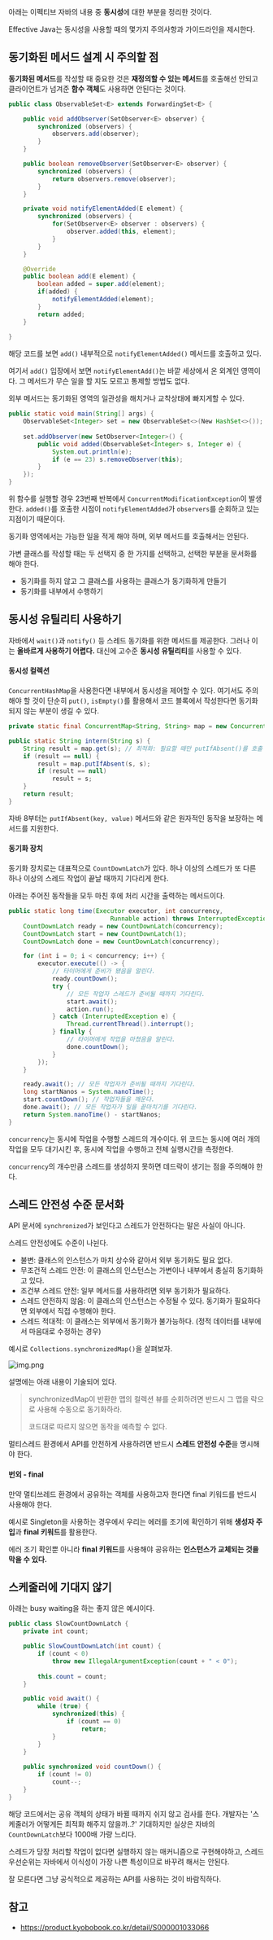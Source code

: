 아래는 이펙티브 자바의 내용 중 **동시성**에 대한 부분을 정리한 것이다.

Effective Java는 동시성을 사용할 때의 몇가지 주의사항과 가이드라인을 제시한다.

## 동기화된 메서드 설계 시 주의할 점

**동기화된 메서드**를 작성할 때 중요한 것은 **재정의할 수 있는 메서드**를 호출해선 안되고 클라이언트가 넘겨준 **함수 객체**도 사용하면 안된다는 것이다.

```java
public class ObservableSet<E> extends ForwardingSet<E> {

    public void addObserver(SetObserver<E> observer) {
        synchronized (observers) {
            observers.add(observer);
        }
    }

    public boolean removeObserver(SetObserver<E> observer) {
        synchronized (observers) {
            return observers.remove(observer);
        }
    }

    private void notifyElementAdded(E element) {
        synchronized (observers) {
            for(SetObserver<E> observer : observers) {
                observer.added(this, element);
            }
        }
    }

    @Override
    public boolean add(E element) {
        boolean added = super.add(element);
        if(added) {
            notifyElementAdded(element);
        }
        return added;
    }
    
}
```

해당 코드를 보면 `add()` 내부적으로 `notifyElementAdded()` 메서드를 호출하고 있다.

여기서 `add()` 입장에서 보면 `notifyElementAdd()`는 바깥 세상에서 온 외계인 영역이다. 그 메서드가 무슨 일을 할 지도 모르고 통제할 방법도 없다.

외부 메서드는 동기화된 영역의 일관성을 해치거나 교착상태에 빠지게할 수 있다.

```java
public static void main(String[] args) {
    ObservableSet<Integer> set = new ObservableSet<>(New HashSet<>());
    
    set.addObserver(new SetObserver<Integer>() {
        public void added(ObservableSet<Integer> s, Integer e) {
            System.out.println(e);
            if (e == 23) s.removeObserver(this);
        }
    });
}
```

위 함수를 실행할 경우 23번째 반복에서 `ConcurrentModificationException`이 발생한다. `added()`를 호출한 시점이 `notifyElementAdded`가 `observers`를 순회하고 있는 지점이기 때문이다.

동기화 영역에서는 가능한 일을 적게 해야 하며, 외부 메서드를 호출해서는 안된다.

가변 클래스를 작성할 때는 두 선택지 중 한 가지를 선택하고, 선택한 부분을 문서화를 해야 한다.
- 동기화를 하지 않고 그 클래스를 사용하는 클래스가 동기화하게 만들기
- 동기화를 내부에서 수행하기

## 동시성 유틸리티 사용하기

자바에서 `wait()`과 `notify()` 등 스레드 동기화를 위한 메서드를 제공한다. 그러나 이는 **올바르게 사용하기 어렵다.** 대신에 고수준 **동시성 유틸리티**를 사용할 수 있다.

#### 동시성 컬렉션

`ConcurrentHashMap`을 사용한다면 내부에서 동시성을 제어할 수 있다. 여기서도 주의해야 할 것이 단순히 `put()`, `isEmpty()`를 활용해서 코드 블록에서 작성한다면 동기화되지 않는 부분이 생길 수 있다.

```java
private static final ConcurrentMap<String, String> map = new ConcurrentHashMap<>();

public static String intern(String s) {
    String result = map.get(s); // 최적화: 필요할 때만 putIfAbsent()를 호출
    if (result == null) {
        result = map.putIfAbsent(s, s);
        if (result == null)
            result = s;
    }
    return result;
}
```

자바 8부터는 `putIfAbsent(key, value)` 메서드와 같은 원자적인 동작을 보장하는 메서드를 지원한다. 

#### 동기화 장치

동기화 장치로는 대표적으로 `CountDownLatch`가 있다. 하나 이상의 스레드가 또 다른 하나 이상의 스레드 작업이 끝날 때까지 기다리게 한다.

아래는 주어진 동작들을 모두 마친 후에 처리 시간을 출력하는 메서드이다.

```java
public static long time(Executor executor, int concurrency,
                            Runnable action) throws InterruptedException {
    CountDownLatch ready = new CountDownLatch(concurrency);
    CountDownLatch start = new CountDownLatch(1);
    CountDownLatch done = new CountDownLatch(concurrency);

    for (int i = 0; i < concurrency; i++) {
        executor.execute(() -> {
            // 타이머에게 준비가 됐음을 알린다.
            ready.countDown();
            try {
                // 모든 작업자 스레드가 준비될 때까지 기다린다.
                start.await();
                action.run();
            } catch (InterruptedException e) {
                Thread.currentThread().interrupt();
            } finally {
                // 타이머에게 작업을 마쳤음을 알린다.
                done.countDown();
            }
        });
    }

    ready.await(); // 모든 작업자가 준비될 때까지 기다린다.
    long startNanos = System.nanoTime();
    start.countDown(); // 작업자들을 깨운다.
    done.await(); // 모든 작업자가 일을 끝마치기를 기다린다.
    return System.nanoTime() - startNanos;
}
```

`concurrency`는 동시에 작업을 수행할 스레드의 개수이다. 위 코드는 동시에 여러 개의 작업을 모두 대기시킨 후, 동시에 작업을 수행하고 전체 실행시간을 측정한다.

`concurrency`의 개수만큼 스레드를 생성하지 못하면 데드락이 생기는 점을 주의해야 한다.

## 스레드 안전성 수준 문서화

API 문서에 `synchronized`가 보인다고 스레드가 안전하다는 말은 사실이 아니다.

스레드 안전성에도 수준이 나뉜다.
- 불변: 클래스의 인스턴스가 마치 상수와 같아서 외부 동기화도 필요 없다.
- 무조건적 스레드 안전: 이 클래스의 인스턴스는 가변이나 내부에서 충실히 동기화하고 있다.
- 조건부 스레드 안전: 일부 메서드를 사용하려면 외부 동기화가 필요하다.
- 스레드 안전하지 않음: 이 클래스의 인스턴스는 수정될 수 있다. 동기화가 필요하다면 외부에서 직접 수행해야 한다.
- 스레드 적대적: 이 클래스는 외부에서 동기화가 불가능하다. (정적 데이터를 내부에서 마음대로 수정하는 경우)

예시로 `Collections.synchronizedMap()`을 살펴보자.

![img.png](images/img.png)

설명에는 아래 내용이 기술되어 있다.

> synchronizedMap이 반환한 맵의 컬렉션 뷰를 순회하려면 반드시 그 맵을 락으로 사용해 수동으로 동기화하라.
> 
> 코드대로 따르지 않으면 동작을 예측할 수 없다.

멀티스레드 환경에서 API를 안전하게 사용하려면 반드시 **스레드 안전성 수준**을 명시해야 한다.

#### 번외 - final

만약 멀티쓰레드 환경에서 공유하는 객체를 사용하고자 한다면 final 키워드를 반드시 사용해야 한다.

예시로 Singleton을 사용하는 경우에서 우리는 에러를 조기에 확인하기 위해 **생성자 주입**과 **final 키워드**를 활용한다.

에러 조기 확인뿐 아니라 **final 키워드**를 사용해야 공유하는 **인스턴스가 교체되는 것을 막을 수 있다.**

## 스케줄러에 기대지 않기

아래는 busy waiting을 하는 좋지 않은 예시이다.

```java
public class SlowCountDownLatch {
    private int count;

    public SlowCountDownLatch(int count) {
        if (count < 0)
            throw new IllegalArgumentException(count + " < 0");
        
        this.count = count;
    }

    public void await() {
        while (true) {
            synchronized(this) {
                if (count == 0)
                    return;
            }
        }
    }
    
    public synchronized void countDown() {
        if (count != 0)
            count--;
    }
}
```

해당 코드에서는 공유 객체의 상태가 바뀔 때까지 쉬지 않고 검사를 한다. 개발자는 '스케줄러가 어떻게든 최적화 해주지 않을까..?' 기대하지만 실상은 자바의 `CountDownLatch`보다 1000배 가량 느리다.

스레드가 당장 처리할 작업이 없다면 실행하지 않는 매커니즘으로 구현해야하고, 스레드 우선순위는 자바에서 이식성이 가장 나쁜 특성이므로 바꾸려 해서는 안된다.

잘 모른다면 그냥 공식적으로 제공하는 API를 사용하는 것이 바람직하다.

## 참고

- https://product.kyobobook.co.kr/detail/S000001033066